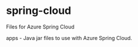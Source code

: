 # spring-cloud

Files for Azure Spring Cloud

apps - Java jar files to use with Azure Spring Cloud.
